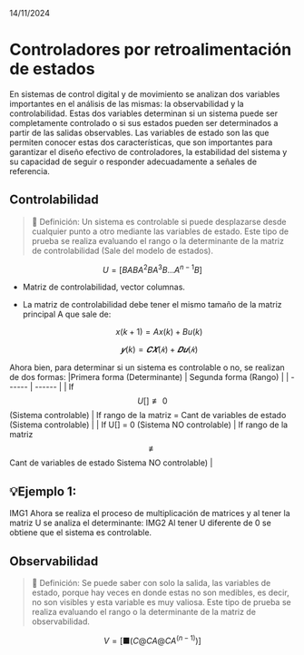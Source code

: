 14/11/2024
# Controladores por retroalimentación de estados
En sistemas de control digital y de movimiento se analizan dos variables importantes en el análisis de las mismas: la observabilidad y la controlabilidad. Estas dos variables determinan si un sistema puede ser completamente controlado o si sus estados pueden ser determinados a partir de las salidas observables. Las variables de estado son las que permiten conocer estas dos características, que son importantes para garantizar el diseño efectivo de controladores, la estabilidad del sistema y su capacidad de seguir o responder adecuadamente a señales de referencia. 
## Controlabilidad 
>🔑 Definición: Un sistema es controlable si puede desplazarse desde cualquier punto a otro mediante las variables de estado. Este tipo de prueba se realiza evaluando el rango o la determinante de la matriz de controlabilidad (Sale del modelo de estados).

$$U = [B AB A^{2}B A^{3}B ...A^{n-1}B ]$$

* Matriz de controlabilidad, vector columnas.
* La matriz de controlabilidad debe tener el mismo tamaño de la matriz principal A que sale de:
  
  $$x(k+1)=Ax(k)+Bu(k)$$
  
  $$𝒚(k) = 𝑪𝑿 (𝑘) + 𝑫𝒖(𝑘)$$

Ahora bien, para determinar si un sistema es controlable o no, se realizan de dos formas: 
|Primera forma (Determinante) | Segunda forma (Rango) |
| ------ | ------ | 
| If $$U[]\not\equiv 0$$ (Sistema controlable)  | If rango de la matriz = Cant de variables de estado (Sistema controlable) | 
| If U[] = 0 (Sistema NO controlable) | If rango de la matriz $$\not\equiv$$ Cant de variables de estado Sistema NO controlable)   | 

## 💡Ejemplo 1:
IMG1
Ahora se realiza el proceso de multiplicación de matrices y al tener la matriz U se analiza el determinante:
IMG2
Al tener U diferente de 0 se obtiene que el sistema es controlable.

## Observabilidad
>🔑 Definición: Se puede saber con solo la salida, las variables de estado, porque hay veces en donde estas no son medibles, es decir, no son visibles y esta variable es muy valiosa. Este tipo de prueba se realiza evaluando el rango o la determinante de la matriz de observabilidad.

$$V=[■(C@CA@CA^(n-1) )]$$
